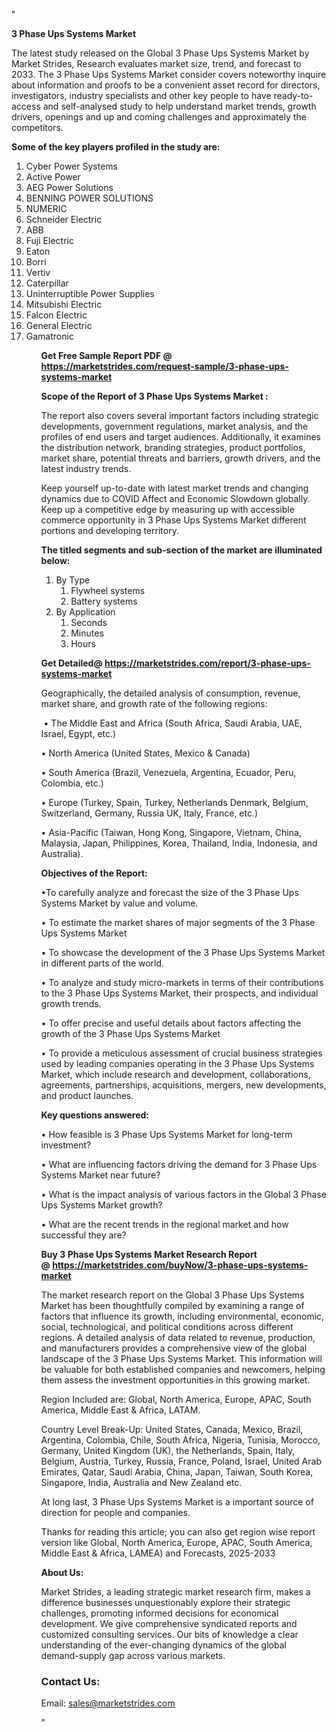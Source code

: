 "<p><strong>3 Phase Ups Systems Market</strong></p>
<p>The latest study released on the Global 3 Phase Ups Systems Market by Market Strides, Research evaluates market size, trend, and forecast to 2033. The 3 Phase Ups Systems Market consider covers noteworthy inquire about information and proofs to be a convenient asset record for directors, investigators, industry specialists and other key people to have ready-to-access and self-analysed study to help understand market trends, growth drivers, openings and up and coming challenges and approximately the competitors.</p>
<p><strong> Some of the key players profiled in the study are: </strong></p>
<p><ol><li>
Cyber Power Systems</li><li>Active Power</li><li>AEG Power Solutions</li><li>BENNING POWER SOLUTIONS</li><li>NUMERIC</li><li>Schneider Electric</li><li>ABB</li><li>Fuji Electric</li><li>Eaton</li><li>Borri</li><li>Vertiv</li><li>Caterpillar</li><li>Uninterruptible Power Supplies</li><li>Mitsubishi Electric</li><li>Falcon Electric</li><li>General Electric</li><li>Gamatronic


</li><ol></p>
<p><strong>Get Free Sample Report PDF @ <a href=https://marketstrides.com/request-sample/3-phase-ups-systems-market>https://marketstrides.com/request-sample/3-phase-ups-systems-market</a></strong></p>
<p><strong> Scope of the Report of 3 Phase Ups Systems Market : </strong></p>
<p>The report also covers several important factors including strategic developments, government regulations, market analysis, and the profiles of end users and target audiences. Additionally, it examines the distribution network, branding strategies, product portfolios, market share, potential threats and barriers, growth drivers, and the latest industry trends.</p>
<p>Keep yourself up-to-date with latest market trends and changing dynamics due to COVID Affect and Economic Slowdown globally. Keep up a competitive edge by measuring up with accessible commerce opportunity in 3 Phase Ups Systems Market different portions and developing territory.</p>
<p><strong> The titled segments and sub-section of the market are illuminated below: </strong></p>
<p><ol><li>By Type<ol><li>Flywheel systems</li><li>Battery systems</li></ol></li><li>By Application<ol><li>Seconds</li><li>Minutes</li><li>Hours</li></ol></li></ol></p>
<p><strong>Get Detailed@ <a href=https://marketstrides.com/report/3-phase-ups-systems-market>https://marketstrides.com/report/3-phase-ups-systems-market</a></strong></p>
<p>Geographically, the detailed analysis of consumption, revenue, market share, and growth rate of the following regions:</p>
<p>&nbsp;&bull; The Middle East and Africa (South Africa, Saudi Arabia, UAE, Israel, Egypt, etc.)</p>
<p>&bull; North America (United States, Mexico &amp; Canada)</p>
<p>&bull; South America (Brazil, Venezuela, Argentina, Ecuador, Peru, Colombia, etc.)</p>
<p>&bull; Europe (Turkey, Spain, Turkey, Netherlands Denmark, Belgium, Switzerland, Germany, Russia UK, Italy, France, etc.)</p>
<p>&bull; Asia-Pacific (Taiwan, Hong Kong, Singapore, Vietnam, China, Malaysia, Japan, Philippines, Korea, Thailand, India, Indonesia, and Australia).</p>
<p><strong>Objectives of the Report: </strong></p>
<p>&bull;To carefully analyze and forecast the size of the 3 Phase Ups Systems Market by value and volume.</p>
<p>&bull; To estimate the market shares of major segments of the 3 Phase Ups Systems Market</p>
<p>&bull; To showcase the development of the 3 Phase Ups Systems Market in different parts of the world.</p>
<p>&bull; To analyze and study micro-markets in terms of their contributions to the 3 Phase Ups Systems Market, their prospects, and individual growth trends.</p>
<p>&bull; To offer precise and useful details about factors affecting the growth of the 3 Phase Ups Systems Market</p>
<p>&bull; To provide a meticulous assessment of crucial business strategies used by leading companies operating in the 3 Phase Ups Systems Market, which include research and development, collaborations, agreements, partnerships, acquisitions, mergers, new developments, and product launches.</p>
<p><strong>Key questions answered: </strong></p>
<p>&bull; How feasible is 3 Phase Ups Systems Market for long-term investment?</p>
<p>&bull; What are influencing factors driving the demand for 3 Phase Ups Systems Market near future?</p>
<p>&bull; What is the impact analysis of various factors in the Global 3 Phase Ups Systems Market growth?</p>
<p>&bull; What are the recent trends in the regional market and how successful they are?</p>
<p><strong>Buy 3 Phase Ups Systems Market Research Report @&nbsp;<a href=https://marketstrides.com/buyNow/3-phase-ups-systems-market>https://marketstrides.com/buyNow/3-phase-ups-systems-market</a></strong></p>
<p>The market research report on the Global 3 Phase Ups Systems Market has been thoughtfully compiled by examining a range of factors that influence its growth, including environmental, economic, social, technological, and political conditions across different regions. A detailed analysis of data related to revenue, production, and manufacturers provides a comprehensive view of the global landscape of the 3 Phase Ups Systems Market. This information will be valuable for both established companies and newcomers, helping them assess the investment opportunities in this growing market.</p>
<p>Region Included are: Global, North America, Europe, APAC, South America, Middle East &amp; Africa, LATAM.</p>
<p>Country Level Break-Up: United States, Canada, Mexico, Brazil, Argentina, Colombia, Chile, South Africa, Nigeria, Tunisia, Morocco, Germany, United Kingdom (UK), the Netherlands, Spain, Italy, Belgium, Austria, Turkey, Russia, France, Poland, Israel, United Arab Emirates, Qatar, Saudi Arabia, China, Japan, Taiwan, South Korea, Singapore, India, Australia and New Zealand etc.</p>
<p>At long last, 3 Phase Ups Systems Market is a important source of direction for people and companies.</p>
<p>Thanks for reading this article; you can also get region wise report version like Global, North America, Europe, APAC, South America, Middle East &amp; Africa, LAMEA) and Forecasts, 2025-2033</p>
<p><strong>About Us: </strong></p>
<p>Market Strides, a leading strategic market research firm, makes a difference businesses unquestionably explore their strategic challenges, promoting informed decisions for economical development. We give comprehensive syndicated reports and customized consulting services. Our bits of knowledge a clear understanding of the ever-changing dynamics of the global demand-supply gap across various markets.</p>
<h3>Contact Us:</h3>
<p>Email: <a href=mailto:sales@marketstrides.com>sales@marketstrides.com</a></p>"
